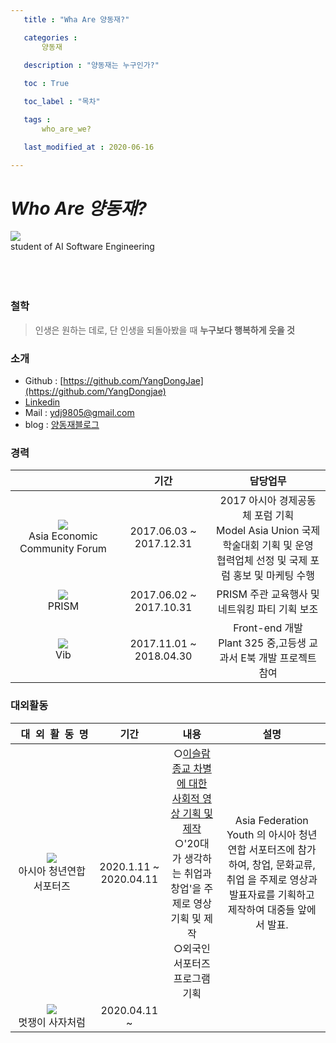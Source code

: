 ```yaml
---
   title : "Wha Are 양동재?" 

   categories : 
       양동재
   
   description : "양동재는 누구인가?"

   toc : True

   toc_label : "목차"

   tags : 
       who_are_we?

   last_modified_at : 2020-06-16

---
```


# **_Who Are 양동재?_**
![](https://yangdongjae.github.io/assets/images/About/About-Profile-img2.png)
<br/>
student of AI Software Engineering <br/>
<br/>
<br/>
<br/>

### 철학

> 인생은 원하는 데로, 단 인생을 되돌아봤을 때 **누구보다 행복하게 웃을 것**

### 소개

* Github : [https://github.com/YangDongJae](https://github.com/YangDongjae)
* [Linkedin](https://www.linkedin.com/in/dongjae-yang-88918b175/)
* Mail : ydj9805@gmail.com
* blog : [양동재블로그](https://yangdongjae.github.io)

### 경력

|  | 기간  | 담당업무 |
| :---------:|:---------:|:---------:|
| ![](https://yangdongjae.github.io/assets/images/About/AECF.png)<br/> Asia Economic Community Forum | 2017.06.03 ~ 2017.12.31    | 2017 아시아 경제공동체 포럼 기획 <br/> Model Asia Union 국제 학술대회 기획 및 운영 <br/>협력업체 선정 및 국제 포럼 홍보 및 마케팅 수행  |
| ![](https://yangdongjae.github.io/assets/images/About/PRISM.png)<br/>PRISM    |  2017.06.02 ~ 2017.10.31   |  PRISM 주관 교육행사 및 네트워킹 파티 기획 보조 <br/>  |
| ![](https://yangdongjae.github.io/assets/images/About/Vib.png)<br/>Vib    | 2017.11.01 ~ 2018.04.30    |  Front-end 개발 <br/>Plant 325 중,고등생 교과서 E북 개발 프로젝트 참여  |

### 대외활동 

| &nbsp;&nbsp;대&nbsp;&nbsp;외&nbsp;&nbsp;활&nbsp;&nbsp;동&nbsp;&nbsp;명 | 기간  |내용 | 설명 |
| :---------:|:---------:|:-----------------------------:|:---------:|
|![](https://yangdongjae.github.io/assets/images/About/AYC.png)<br/>아시아 청년연합<br/>서포터즈|2020.1.11 ~ 2020.04.11| ○[이슬람 종교 차별에 대한 <br/>  사회적 영상 기획 및 제작](https://www.youtube.com/watch?v=3uM8zKF3gJE)<br/> ○'20대가 생각하는 취업과 창업'을 주제로 영상 기획 및 제작 <br/>○외국인 서포터즈 프로그램기획 |Asia Federation Youth 의 아시아 청년 연합 서포터즈에 참가하여, 창업, 문화교류, 취업 을 주제로 영상과 발표자료를 기획하고 제작하여 대중들 앞에서 발표.|
|![](https://yangdongjae.github.io/assets/images/About/cool_Lion.png)<br/>멋쟁이 사자처럼|2020.04.11 ~ |||









